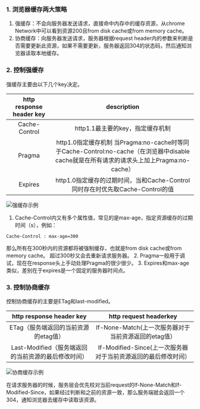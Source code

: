 ### 1. 浏览器缓存两大策略
1. 强缓存：不会向服务器发送请求，直接命中内存中的缓存资源，从chrome Network中可以看到资源200且from disk cache或from memory cache。
2. 协商缓存：向服务器发送请求，服务器根据request header内的参数来判断是否需要更新此资源，如果不需要更新，服务器返回304的状态码，然后通知浏览器读取本地缓存。

### 2. 控制强缓存

强缓存主要由以下几个key决定。

| http response header key | description |
| :-: | :-: |
| Cache-Control | http1.1最主要的key，指定缓存机制 |
| Pragma | http1.0指定缓存机制 当Pragma:no-cache时等同于Cache-Control:no-cache（在浏览器中disable cache就是在所有请求的请求头上加上Pragma:no-cache） |
| Expires | http1.0指定缓存的过期时间，当和Cache-Control同时存在时优先取Cache-Control的值 |

![强缓存示例](https://upload-images.jianshu.io/upload_images/2419083-9ab93b00fd2d76d9.png?imageMogr2/auto-orient/strip%7CimageView2/2/w/1240)


1. Cache-Control内又有多个属性值，常见的是max-age，指定资源缓存的过期时间（s），例如：
```
Cache-Control : max-age=300
```
那么所有在300秒内的资源都将被强制缓存，也就是from disk cache或from memory cache。
超过300秒又会去重新请求服务器。
2. Pragma一般用于调试，现在在response头上手动处理Pragma的很少很少。
3. Expires和max-age类似，差别在于expires是一个固定的服务器时间点。


### 3. 控制协商缓存
控制协商缓存的主要是ETag和last-modified。

| http response header key | http request headerkey |
| :-: | :-: |
| ETag（服务端返回的当前资源的etag值） | If-None-Match(上一次服务器对于当前资源返回的etag值） |
|Last-Modified（服务端返回的当前资源的最后修改时间）|If-Modified-Since(上一次服务器对于当前资源返回的最后修改时间）|

![协商缓存示例](https://upload-images.jianshu.io/upload_images/2419083-8b8c14946fa5851b.png?imageMogr2/auto-orient/strip%7CimageView2/2/w/1240)



在请求服务器的时候，服务层会优先校对当前request的If-None-Match和If-Modified-Since，如果经过判断和之前的资源一致，那么服务端就会返回一个304，通知浏览器去缓存中读取该资源。